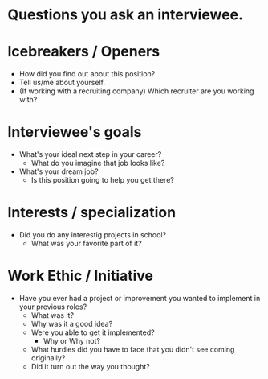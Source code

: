 
# Questions you ask an interviewee.


# Icebreakers / Openers
  - How did you find out about this position?
  - Tell us/me about yourself.
  - (If working with a recruiting company) Which recruiter are you working with?

# Interviewee's goals
  - What's your ideal next step in your career?
    - What do you imagine that job looks like?
  - What's your dream job?
    - Is this position going to help you get there?

# Interests / specialization
  - Did you do any interestig projects in school?
    - What was your favorite part of it?

# Work Ethic / Initiative
  - Have you ever had a project or improvement you wanted to implement in your previous roles?
    - What was it?
    - Why was it a good idea?
    - Were you able to get it implemented?
      - Why or Why not?
    - What hurdles did you have to face that you didn't see coming originally?
    - Did it turn out the way you thought?

